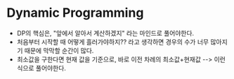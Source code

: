 # Dynamic Programming

- DP의 핵심은, "앞에서 알아서 계산하겠지" 라는 마인드로 풀어야한다.
- 처음부터 시작할 때 어떻게 흘러가야하지?? 라고 생각하면 경우의 수가 너무 많아지기 때문에 막막할 순간이 많다.
- 최소값을 구한다면 현재 값을 기준으로, 바로 이전 차례의 최소값+현재값 --> 이런 식으로 풀어야한다.
